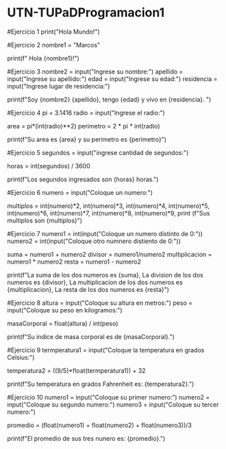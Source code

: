 # UTN-TUPaDProgramacion1
#Ejercicio 1
print("Hola Mundo!")

#Ejercicio 2
nombre1 = "Marcos"

print(f" Hola {nombre1}!")

#Ejercicio 3
nombre2 = input("Ingrese su nombre:")
apellido = input("Ingrese su apellido:")
edad = input("Ingrese su edad:")
residencia = input("Ingrese lugar de residencia:")

print(f"Soy {nombre2} {apellido}, tengo {edad} y vivo en {residencia}. ")

#Ejercicio 4
pi = 3.1416
radio = input("Ingrese el radio:")

area = pi*(int(radio)**2)
perimetro = 2 * pi * int(radio)

print(f"Su area es {area} y su perimetro es {perimetro}")

#Ejercicio 5
segundos = input("ingrese cantidad de segundos:")

horas = int(segundos) / 3600

print(f"Los segundos ingresados son {horas} horas.")

#Ejercicio 6
numero = input("Coloque un numero:")

multiplos = int(numero)*2, int(numero)*3, int(numero)*4, int(numero)*5, int(numero)*6, int(numero)*7, int(numero)*8, int(numero)*9,
print (f"Sus multiplos son {multiplos}")

#Ejercicio 7
numero1 = int(input("Coloque un numero distinto de 0:"))
numero2 = int(input("Coloque otro numnero distiento de 0:"))

suma = numero1 + numero2
divisor = numero1/numero2
multiplicacion = numero1 * numero2
resta = numero1 - numero2

print(f"La suma de los dos numeros es {suma}, La division de los dos numeros es {divisor}, La multiplicacion de los dos numeros es {multiplicacion}, La resta de los dos numeros es {resta}")

#Ejercicio 8
altura = input("Coloque su altura en metros:")
peso = input("Coloque su peso en kilogramos:")

masaCorporal = float(altura) / int(peso)

print(f"Su indice de masa corporal es de {masaCorporal}.")

#Ejercicio 9
termperatura1 = input("Coloque la temperatura en grados Celsius:")

temperatura2 = ((9/5)*float(termperatura1)) + 32

print(f"Su temperatura en grados Fahrenheit es: {temperatura2}.")

#Ejercicio 10
numero1 = input("Coloque su primer numero:")
numero2 = input("Coloque su segundo numero:")
numero3 = input("Coloque su tercer numero:")

promedio = (float(numero1) + float(numero2) + float(numero3))/3

print(f"El promedio de sus tres nunero es: {promedio}.")